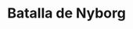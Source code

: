 ﻿---
title: "Batalla de Nyborg"
permalink: periodes_477.html
layout: periode
dataInici: 1659-11-14
sidebar: periodes
pares:
  - id: 476
    title: "Segunda Guerra Nórdica"
    dataInici: "(1655)"
    dataFi: "(1660)"

fills:
jocsPrincipals:
jocsEscenaris:
jocsEpoca:
  - title: "Nothing Gained But Glory"
    bggId: 39019
    escenari: "Nyborg"

jocsEpocaEscenaris:
---
